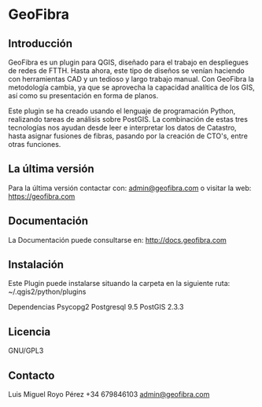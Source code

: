 # GeoFibra
## Introducción
GeoFibra es un plugin para  QGIS, diseñado para el trabajo en despliegues de redes de FTTH. Hasta ahora, este tipo de diseños se venían haciendo con herramientas CAD y un tedioso y largo trabajo manual. Con GeoFibra la metodología cambia, ya que se aprovecha la capacidad analítica de los GIS, así como su presentación en forma de planos. 

Este plugin se ha creado usando el lenguaje de programación Python, realizando tareas de análisis sobre PostGIS. La combinación de estas tres tecnologías nos ayudan desde leer e interpretar los datos de Catastro, hasta asignar fusiones de fibras, pasando por la creación de CTO's, entre otras funciones.

## La última versión
Para la última versión contactar con:
  admin@geofibra.com
o visitar la web:
  https://geofibra.com
## Documentación
La Documentación puede consultarse en:
  http://docs.geofibra.com
## Instalación
Este Plugin puede instalarse situando la carpeta en la siguiente ruta:
~/.qgis2/python/plugins

Dependencias 
    Psycopg2
    Postgresql 9.5
    PostGIS 2.3.3
    
## Licencia
GNU/GPL3
## Contacto
Luis Miguel Royo Pérez
+34 679846103
admin@geofibra.com
